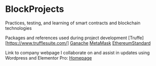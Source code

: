 # BlockProjects
Practices, testing, and learning of smart contracts and blockchain technologies

Packages and references used during project development
[Truffe] [https://www.trufflesuite.com/]
[Ganache](https://www.trufflesuite.com/ganache)
[MetaMask](https://metamask.io/)
[EthereumStandard](https://github.com/ethereum/EIPs/blob/master/EIPS/eip-20.md)

Link to company webpage I collaborate on and assist in updates using Wordpress and Elementor Pro:
[Homepage](https://corqueboard.com/)
